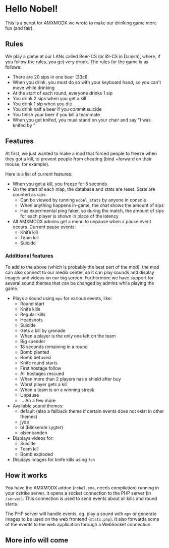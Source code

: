 # Hello Nobel!

This is a script for AMXMODX we wrote to make our drinking game more fun (and fair).

## Rules

We play a game at our LANs called Beer-CS (or Øl-CS in Danish), where, if you 
follow the rules, you get very drunk.
The rules for the game is as follows:

* There are 20 sips in one beer (33cl)
* When you drink, you must do so with your keyboard hand, so you can't move 
while drinking
* At the start of each round, everyone drinks 1 sip
* You drink 2 sips when you get a kill
* You drink 1 sip when you die
* You drink half a beer if you commit suicide
* You finish your beer if you kill a teammate
* When you get knifed, you must stand on your chair and say "I was knifed by <name>"

## Features

At first, we just wanted to make a mod that forced people to freeze when they got 
a kill, to prevent people from cheating (bind +forward on their mouse, for example).

Here is a list of current features:
* When you get a kill, you freeze for 5 seconds
* On the start of each map, the database and stats are reset. Stats are counted as sips.
  * Can be viewed by running `nobel_stats` by anyone in console
  * When anything happens in-game, the chat shows the amount of sips
  * Has experimental ping faker, so during the match, the amount of sips for 
  each player is shown in place of the latency
* All AMXMODX admins get a menu to unpause when a pause event occurs. Current pause events:
  * Knife kill
  * Team kill
  * Suicide

### Additional features

To add to the above (which is probably the best part of the mod), the 
mod can also connect to our media center, so it can play sounds and 
display images and videos on our big screen. Furthermore we have support
for several sound themes that can be changed by admins while playing the game.

* Plays a sound using `mpv` for various events, like:
  * Round start
  * Knife kills
  * Regular kills
  * Headshots
  * Suicide
  * Gets a kill by grenade
  * When a player is the only one left on the team
  * Big spender
  * 18 seconds remaining in a round
  * Bomb planted
  * Bomb defused
  * Knife round starts
  * First hostage follow
  * All hostages rescued
  * When more than 2 players has a shield after buy
  * Worst player gets a kill
  * When a team is on a winning streak
  * Unpause
  * ... An a few more
* Available sound themes:
  * default (also a fallback theme if certain events does not exist in other themes)
  * jyde
  * bl (Blinkende Lygter)
  * olsenbanden
* Displays videos for:
  * Suicide
  * Team kill
  * Bomb exploded
* Displays images for knife kills using `feh`

## How it works

You have the AMXMODX addon (`nobel.sma`, needs compilation) running in your 
cstrike server. It opens a socket connection to the PHP server (in `/server`). 
This connection is used to send events about all kills and round starts.

The PHP server will handle events, eg. play a sound with `mpv` or generate 
images to be used on the web frontend (`stats.php`). It also forwards some of 
the events to the web application through a WebSocket connection.

## More info will come

